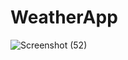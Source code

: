 # WeatherApp
![Screenshot (52)](https://user-images.githubusercontent.com/75872699/135357145-fbd517ef-912a-4048-a354-79d0948aebdf.png)
